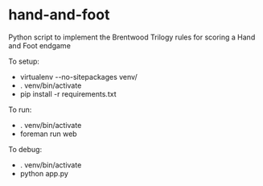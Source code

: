# hand-and-foot

Python script to implement the Brentwood Trilogy rules for scoring a Hand and Foot endgame

To setup:
- virtualenv --no-sitepackages venv/
- . venv/bin/activate
- pip install -r requirements.txt

To run:
- . venv/bin/activate
- foreman run web

To debug:
- . venv/bin/activate
- python app.py
